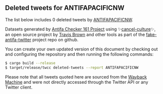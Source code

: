 ## Deleted tweets for ANTIFAPACIFICNW

The list below includes 0 deleted tweets by
[ANTIFAPACIFICNW](https://twitter.com/ANTIFAPACIFICNW).



Datasets generated by [Antifa Checker 161 Project](https://twitter.com/antifacheck161) using ✨[cancel-culture](https://github.com/travisbrown/cancel-culture)✨, an open source project by 
[Travis Brown](https://twitter.com/travisbrown) and other tools as part of the 
[fake-antifa-twitter](https://github.com/antifacheck161/fake-antifa-twitter) project repo on github.

You can create your own updated version of this document by checking out and configuring the
repository and then running the following commands:

```bash
$ cargo build --release
$ target/release/twcc deleted-tweets --report ANTIFAPACIFICNW
```

Please note that all tweets quoted here are sourced from the
[Wayback Machine](https://web.archive.org) and were not directly accessed through the Twitter API or
any Twitter client.

